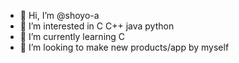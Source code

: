 - 👋 Hi, I’m @shoyo-a
- 👀 I’m interested in C C++ java python
- 🌱 I’m currently learning C
- 💞️ I’m looking to make new products/app by myself


<!---
shoyo-a/shoyo-a is a ✨ special ✨ repository because its `README.md` (this file) appears on your GitHub profile.
You can click the Preview link to take a look at your changes.
--->
